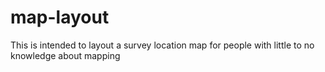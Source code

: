 # map-layout
This is intended to layout a survey location map for people with little to no knowledge about mapping
